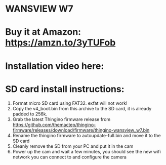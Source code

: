 # WANSVIEW W7

# Buy it at Amazon: https://amzn.to/3yTUFob

# Installation video here: 

# SD card install instructions:

1. Format micro SD card using FAT32. exfat will not work!
2. Copy the v4_boot.bin from this archive to the SD card, it is already padded to 256k.
3. Grab the latest Thingino firmware release from https://github.com/themactep/thingino-firmware/releases/download/firmware/thingino-wansview_w7.bin
4. Rename the thingino firmware to autoupdate-full.bin and move it to the SD card
5. Cleanly remove the SD from your PC and put it in the cam
6. Power up the cam and wait a few minutes, you should see the new wifi network you can connect to and configure the camera

